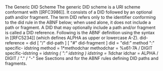 The Generic DID Scheme The generic DID scheme is a URI scheme conformant with [[RFC3986]]. It consists of a DID followed by an optional path and/or fragment. The term DID refers only to the identifier conforming to the did rule in the ABNF below; when used alone, it does not include a path or fragment. A DID that may optionally include a path and/or fragment is called a DID reference. Following is the ABNF definition using the syntax in [[RFC5234]] (which defines ALPHA as upper or lowercase A-Z). did-reference = did [ "/" did-path ] [ "#" did-fragment ] did = "did:" method ":" specific- idstring method = 1*methodchar methodchar = %x61-7A / DIGIT specific-idstring = idstring *( ":" idstring ) idstring = 1*idchar idchar = ALPHA / DIGIT / "." / "-" See Ssections and for the ABNF rules defining DID paths and fragments.
